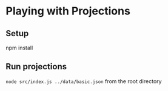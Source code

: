 # Playing with Projections
## Setup
npm install

## Run projections
`node src/index.js ../data/basic.json` from the root directory
